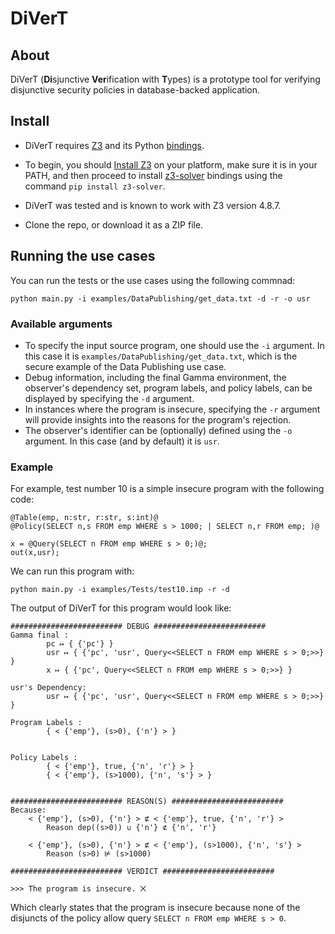 # DiVerT

## About
DiVerT (**Di**sjunctive **Ver**ification with **T**ypes) is a prototype tool for verifying disjunctive security policies in database-backed application.

## Install
- DiVerT requires [Z3](https://github.com/Z3Prover/z3) and its Python [bindings](https://pypi.org/project/z3-solver/). 

- To begin, you should [Install Z3](https://github.com/Z3Prover/z3/releases) on your platform, make sure it is in your PATH, and then proceed to install [z3-solver](https://pypi.org/project/z3-solver/) bindings using the command `pip install z3-solver`. 

- DiVerT was tested and is known to work with Z3 version 4.8.7.

- Clone the repo, or download it as a ZIP file.

## Running the use cases

You can run the tests or the use cases using the following commnad:

`python main.py -i examples/DataPublishing/get_data.txt -d -r -o usr`

### Available arguments

- To specify the input source program, one should use the `-i` argument. In this case it is `examples/DataPublishing/get_data.txt`, which is the secure example of the Data Publishing use case.
- Debug information, including the final Gamma environment, the observer's dependency set, program labels, and policy labels, can be displayed by specifying the `-d` argument.
- In instances where the program is insecure, specifying the `-r` argument will provide insights into the reasons for the program's rejection.
- The observer's identifier can be (optionally) defined using the `-o` argument. In this case (and by default) it is `usr`.

### Example
For example, test number 10 is a simple insecure program with the following code:

```
@Table(emp, n:str, r:str, s:int)@
@Policy(SELECT n,s FROM emp WHERE s > 1000; | SELECT n,r FROM emp; )@

x = @Query(SELECT n FROM emp WHERE s > 0;)@;
out(x,usr);
```

We can run this program with:

`python main.py -i examples/Tests/test10.imp -r -d`

The output of DiVerT for this program would look like:

```
######################### DEBUG #########################
Gamma final : 
		pc ↦ { {'pc'} }
		usr ↦ { {'pc', 'usr', Query<<SELECT n FROM emp WHERE s > 0;>>} }
		x ↦ { {'pc', Query<<SELECT n FROM emp WHERE s > 0;>>} }

usr's Dependency:
		usr ↦ { {'pc', 'usr', Query<<SELECT n FROM emp WHERE s > 0;>>} }

Program Labels : 
		{ < {'emp'}, (s>0), {'n'} > }


Policy Labels : 
		{ < {'emp'}, true, {'n', 'r'} > }
		{ < {'emp'}, (s>1000), {'n', 's'} > }


######################### REASON(S) #########################
Because: 
	< {'emp'}, (s>0), {'n'} > ⋢ < {'emp'}, true, {'n', 'r'} >
		Reason dep((s>0)) ∪ {'n'} ⊄ {'n', 'r'}

	< {'emp'}, (s>0), {'n'} > ⋢ < {'emp'}, (s>1000), {'n', 's'} >
		Reason (s>0) ⊭ (s>1000)

######################### VERDICT #########################

>>> The program is insecure. ⨉
```

Which clearly states that the program is insecure because none of the disjuncts of the policy allow query `SELECT n FROM emp WHERE s > 0`.
